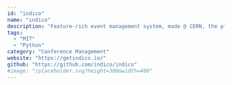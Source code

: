 ```yaml
---
id: "indico"
name: "indico"
description: "Feature-rich event management system, made @ CERN, the place where the Web was born."
tags:
  - "MIT"
  - "Python"
category: "Conference Management"
website: "https://getindico.io/"
github: "https://github.com/indico/indico"
#image: "/placeholder.svg?height=300&width=400"
---
```


